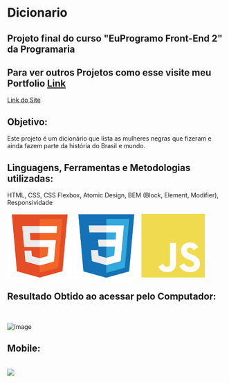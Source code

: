 ﻿# Dicionario

## Projeto final do curso "EuProgramo Front-End 2" da Programaria

## Para ver outros Projetos como esse visite meu Portfolio [Link](https://github.com/SammyLexa/Portfolio)


[Link do Site]() 
</br>


## Objetivo:
Este projeto é um dicionário que lista as mulheres negras que fizeram e ainda fazem parte da história do Brasil e mundo.

<h2>Linguagens, Ferramentas e Metodologias utilizadas: </h2>
HTML, CSS, CSS Flexbox, Atomic Design, BEM (Block, Element, Modifier), Responsividade

<div style="display: inline_block"><br>
  <img align="center" alt="HTML"  width="150" src="https://raw.githubusercontent.com/devicons/devicon/master/icons/html5/html5-original.svg">
  <img align="center" alt="CSS" width="150" src="https://raw.githubusercontent.com/devicons/devicon/master/icons/css3/css3-original.svg">
  <img align="center" alt="Js" width="150" src="https://raw.githubusercontent.com/devicons/devicon/master/icons/javascript/javascript-plain.svg">
</div>

## Resultado Obtido ao acessar pelo Computador:
</br>

![image](https://user-images.githubusercontent.com/123910027/229653280-de1c0736-c6a4-4a06-b785-4458dbfe4f43.jpeg)

## Mobile: 
</br>

<img width="400px" src="https://user-images.githubusercontent.com/123910027/229653319-d8b27702-0870-403e-84a0-529fecabaafc.png">

